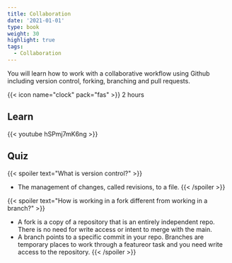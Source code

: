 ```yaml
---
title: Collaboration
date: '2021-01-01'
type: book
weight: 30
highlight: true
tags:
  - Collaboration
---
```


You will learn how to work with a collaborative workflow using Github including version control, forking, branching and pull requests.

<!--more-->

{{< icon name="clock" pack="fas" >}} 2 hours 

## Learn

{{< youtube hSPmj7mK6ng  >}}

## Quiz

{{< spoiler text="What is version control?" >}}
* The management of changes, called revisions, to a file.
{{< /spoiler >}}

{{< spoiler text="How is working in a fork different from working in a branch?" >}}
* A fork is a copy of a repository that is an entirely independent repo. There is no need for write access or intent to merge with the main.
* A branch points to a specific commit in your repo. Branches are temporary places to work through a featureor task and you need write access to the repository. 
{{< /spoiler >}}

